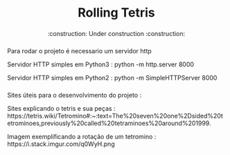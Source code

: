 # <div align="center">Rolling Tetris</div>

###

<p align="center">:construction: Under construction :construction:</p>

###

<p align="left"> Para rodar o projeto é necessario um servidor http </p>

<p align="left"> Servidor HTTP simples em Python3 : python -m http.server 8000</p>
<p align="left"> Servidor HTTP simples em Python2 : python -m SimpleHTTPServer 8000</p>

###

<p align="left"> Sites úteis para o desenvolvimento do projeto : </p>
<p align="left"> Sites explicando o tetris e sua peças : https://tetris.wiki/Tetromino#:~:text=The%20seven%20one%2Dsided%20tetrominoes,previously%20called%20tetraminoes%20around%201999. </p>
<p align="left"> Imagem exemplificando a rotação de um tetromino : https://i.stack.imgur.com/q0WyH.png </p>